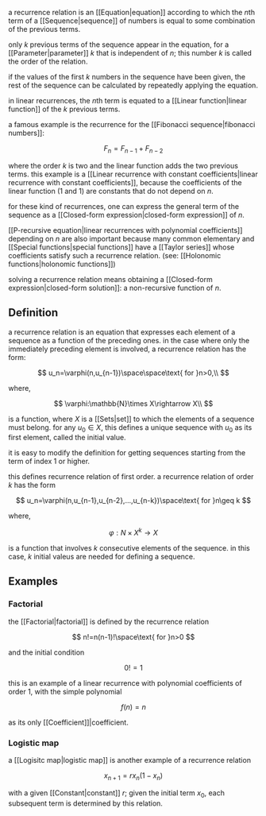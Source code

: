 a recurrence relation is an [[Equation|equation]] according to which the $n$th term of a [[Sequence|sequence]] of numbers is equal to some combination of the previous terms.

only $k$ previous terms of the sequence appear in the equation, for a [[Parameter|parameter]] $k$ that is independent of $n$; this number $k$ is called the order of the relation.

if the values of the first $k$ numbers in the sequence have been given, the rest of the sequence can be calculated by repeatedly applying the equation.

in linear recurrences, the $n$th term is equated to a [[Linear function|linear function]] of the $k$ previous terms. 

a famous example is the recurrence for the [[Fibonacci sequence|fibonacci numbers]]:

$$
F_n=F_{n-1}+F_{n-2}
$$

where the order $k$ is two and the linear function adds the two previous terms. this example is a [[Linear recurrence with constant coefficients|linear recurrence with constant coefficients]], because the coefficients of the linear function (1 and 1) are constants that do not depend on $n$.

for these kind of recurrences, one can express the general term of the sequence as a [[Closed-form expression|closed-form expression]] of $n$.

[[P-recursive equation|linear recurrences with polynomial coefficients]] depending on $n$ are also important because many common elementary and [[Special functions|special functions]] have a [[Taylor series]] whose coefficients satisfy such a recurrence relation. (see: [[Holonomic functions|holonomic functions]])

solving a recurrence relation means obtaining a [[Closed-form expression|closed-form solution]]: a non-recursive function of $n$.

## Definition

a recurrence relation is an equation that expresses each element of a sequence as a function of the preceding ones. in the case where only the immediately preceding element is involved, a recurrence relation has the form:

$$
u_n=\varphi(n,u_{n-1})\space\space\text{ for }n>0,\\
$$

where, 

$$
\varphi:\mathbb{N}\times X\rightarrow X\\
$$

is a function, where $X$ is a [[Sets|set]] to which the elements of a sequence must belong. for any $u_0\in X$, this defines a unique sequence with $u_0$ as its first element, called the initial value.

it is easy to modify the definition for getting sequences starting from the term of index 1 or higher.

this defines recurrence relation of first order. a recurrence relation of order $k$ has the form

$$
u_n=\varphi(n,u_{n-1},u_{n-2},...,u_{n-k})\space\text{ for }n\geq k
$$

where,

$$
\varphi:N\times X^k\rightarrow X
$$

is a function that involves $k$ consecutive elements of the sequence. in this case, $k$ initial valeus are needed for defining a sequence.

## Examples

### Factorial

the [[Factorial|factorial]] is defined by the recurrence relation

$$
n!=n(n-1)!\space\text{ for }n>0
$$

and the initial condition

$$
0!=1
$$

this is an example of a linear recurrence with polynomial coefficients of order 1, with the simple polynomial

$$
f(n)=n
$$

as its only [[Coefficient]]|coefficient.

### Logistic map

a [[Logisitc map|logistic map]] is another example of a recurrence relation

$$
x_{n+1}=rx_n(1-x_n)
$$

with a given [[Constant|constant]] $r$; given the initial term $x_0$, each subsequent term is determined by this relation.